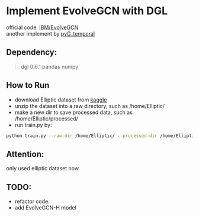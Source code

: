 # Implement EvolveGCN with DGL
official code: [IBM/EvolveGCN](https://github.com/IBM/EvolveGCN)  
another implement by [pyG_temporal](https://github.com/benedekrozemberczki/pytorch_geometric_temporal/blob/master/torch_geometric_temporal/nn/recurrent/evolvegcno.py)  

## Dependency:
> dgl 0.6.1
> pandas
> numpy

## How to Run
* download Elliptic dataset from [kaggle](https://www.kaggle.com/ellipticco/elliptic-data-set)
* unzip the dataset into a raw directory, such as /home/Elliptic/
* make a new dir to save processed data, such as /home/Elliptic/processed/
* run train.py by:
```bash
python train.py --raw-dir /home/Elliptic/ --processed-dir /home/Elliptic/processed/
```

## Attention:  
only used elliptic dataset now.

## TODO:
* refactor code.
* add EvolveGCN-H model